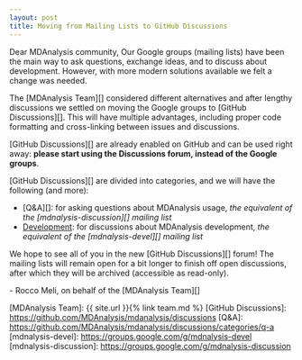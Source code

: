 ```yaml
---
layout: post
title: Moving from Mailing Lists to GitHub Discussions
---
```


Dear MDAnalysis community,
Our Google groups (mailing lists) have been the main way to ask questions, exchange ideas, and to discuss about development. 
However, with more modern solutions available we felt a change was needed.

The [MDAnalysis Team][] considered different alternatives and after lengthy discussions we settled on moving the Google groups to [GitHub Discussions][].
This will have multiple advantages, including proper code formatting and cross-linking between issues and discussions.

[GitHub Discussions][] are already enabled on GitHub and can be used right away: **please start using the Discussions forum, instead of the Google groups**.

[GitHub Discussions][] are divided into categories, and we will have the following (and more):

- [Q&A][]: for asking questions about MDAnalysis usage, _the equivalent of the [mdnalysis-discussion][] mailing list_
- [Development](https://github.com/MDAnalysis/mdanalysis/discussions/categories/developement): for discussions about MDAnalysis development, _the equivalent of the [mdnalysis-devel][] mailing list_

We hope to see all of you in the new [GitHub Discussions][] forum!
The mailing lists will remain open for a bit longer to finish off open discussions, after which they will be archived (accessible as read-only).

\- Rocco Meli, on behalf of the [MDAnalysis Team][]

[MDAnalysis Team]: {{ site.url }}{% link team.md %}
[GitHub Discussions]: https://github.com/MDAnalysis/mdanalysis/discussions
[Q&A]: https://github.com/MDAnalysis/mdanalysis/discussions/categories/q-a
[mdnalysis-devel]: https://groups.google.com/g/mdnalysis-devel
[mdnalysis-discussion]: https://groups.google.com/g/mdnalysis-discussion

